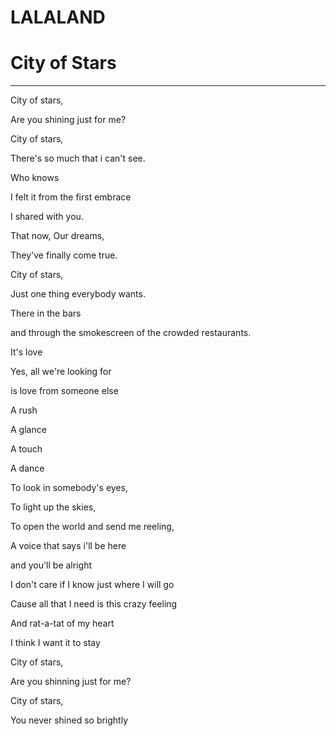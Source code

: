 # LALALAND
# City of Stars
---

City of stars,

Are you shining just for me?

City of stars,

There's so much that i can't see.

Who knows

I felt it from the first embrace

I shared with you.

That now, Our dreams,

They've finally come true.


City of stars,

Just one thing everybody wants.

There in the bars

and through the smokescreen of the crowded restaurants.


It's love

Yes, all we're looking for

is love from someone else

A rush

A glance

A touch

A dance


To look in somebody's eyes,

To light up the skies,

To open the world and send me reeling,

A voice that says i'll be here 

and you'll be alright

I don't care if I know just where I will go

Cause all that I need is this crazy feeling

And rat-a-tat of my heart

I think I want it to stay



City of stars,

Are you shinning just for me?

City of stars,

You never shined so brightly
